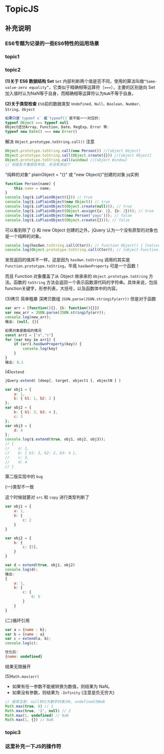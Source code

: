 # TopicJS

## 补充说明

### ES6专题为记录的一些ES6特性的运用场景

### topic1

### topic2

**(1)关于 ES6 数据结构 Set**
`Set` 内部判断两个值是否不同，使用的算法叫做`“Same-value-zero equality”`，它类似于精确相等运算符（`===`），主要的区别是向 Set 加入值时认为NaN等于自身，而精确相等运算符认为`NaN`不等于自身。

**(2)关于类型检查**
`ES6`前的数据类型 `Undefined、Null、Boolean、Number、String、Object`

```js
如果只是`typeof x` 或`typeof()`是不能一一对应的:
typeof Object === typeof null
Object还分Array、Function、Date、RegExp、Error 等:
typeof new Date() === new Error()
```

解决
`Object.prototype.toString.call()`
注意

```js
Object.prototype.toString.call(new Person()) //[object Object]
Object.prototype.toString.call(Object.create({})) //[object Object]
Object.prototype.toString.call(window) //[object Window]
// 但是处于兼容性考虑, 并没有用这个
```

"纯粹的对象" plainObject = "{}" 或 "new Object()"创建的对象
jq实例

```js
function Person(name) {
    this.name = name;
}
console.log($.isPlainObject({})) // true
console.log($.isPlainObject(new Object)) // true
console.log($.isPlainObject(Object.create(null))); // true
console.log($.isPlainObject(Object.assign({a: 1}, {b: 2}))); // true
console.log($.isPlainObject(new Person('yayu'))); // false
console.log($.isPlainObject(Object.create({}))); // false
```

可以看到除了 {} 和 new Object 创建的之外，jQuery 认为一个没有原型的对象也是一个纯粹的对象。

```js
console.log(hasOwn.toString.call(Ctor)); // function Object() { [native code] }
console.log(Object.prototype.toString.call(Ctor)); // [object Function]
```

发现返回的值并不一样，这是因为 `hasOwn.toString` 调用的其实是 `Function.prototype.toString`，毕竟 `hasOwnProperty` 可是一个函数！

而且 Function 对象覆盖了从 Object 继承来的 `Object.prototype.toString` 方法。函数的 `toString` 方法会返回一个表示函数源代码的字符串。具体来说，包括 function关键字，形参列表，大括号，以及函数体中的内容。

(3)拷贝
简单粗暴 深拷贝数组 `JSON.parse(JSON.stringify(arr))`
但是对于函数

```js
var arr = [function(){}, {b: function(){}}]
var new_arr = JSON.parse(JSON.stringify(arr));
console.log(new_arr);
输出: [null, {}]

如果对象是数组的情况
const arr1 = ["a","s"]
for (var key in arr1) {
    if (arr1.hasOwnProperty(key)) {
        console.log(key)
    }
}
输出: 0,1
```

(4)`extend`

```js
jQuery.extend( [deep], target, object1 [, objectN ] )

var obj1 = {
    a: 1,
    b: { b1: 1, b2: 2 }
};
var obj2 = {
    b: { b1: 3, b3: 4 },
    c: 3
};
var obj3 = {
    d: 4
};
console.log($.extend(true, obj1, obj2, obj3));
// {
//    a: 1,
//    b: { b1: 3, b2: 2, b3: 4 },
//    c: 3,
//    d: 4
// }
```

第二版实现中的 `bug`

(一)类型不一致

这个时候就要对 `src` 和 `copy` 进行类型判断了

```js
var obj1 = {
    a: 1,
    b: {
        c: 2
    }
}

var obj2 = {
    b: {
        c: [5],
    }
}

var d = extend(true, obj1, obj2)
console.log(d);
输出:
{
    a: 1,
    b: {
        c: {
            0: 5
        }
    }
}
```

(二)循环引用

```js
var a = {name : b};
var b = {name : a}
var c = extend(a, b);
console.log(c);

优化后:
{name: undefined}
```

结果无限展开

(5)`Math.max(arr)`

- 如果有任一参数不能被转换为数值，则结果为 NaN。
- 如果没有参数，则结果为 `-Infinity` (注意是负无穷大)

```js
// 值得注意: null转化为数字时表示0, undefined为NaN
Math.max(true, 0) // 1
Math.max(true, '2', null) // 2
Math.max(1, undefined) // NaN
Math.max(1, {}) // NaN
```



### topic3

### 这里补充一下JS的操作符

